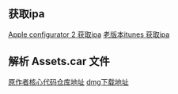 


## 获取ipa
[Apple configurator 2 获取ipa](https://www.jianshu.com/p/fdb50d303ad6)
[老版本itunes 获取ipa](https://juejin.im/post/5a3735016fb9a0451f3107e3)


## 解析 Assets.car 文件
[原作者核心代码仓库地址](https://github.com/steventroughtonsmith/cartool)
[dmg下载地址](https://pan.baidu.com/s/1imgY9DiH0CR5tt1rfef6rg)

